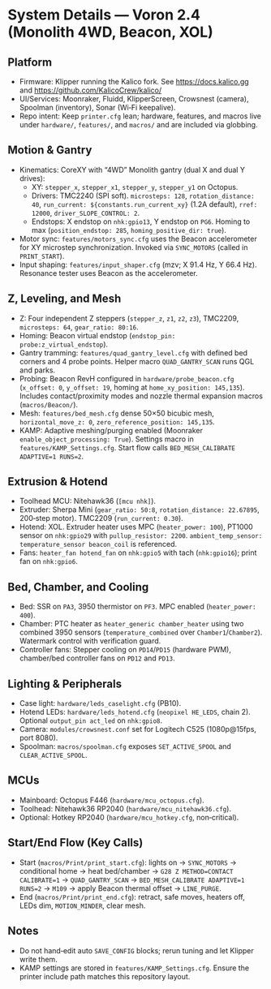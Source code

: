 # System Details — Voron 2.4 (Monolith 4WD, Beacon, XOL)

## Platform
- Firmware: Klipper running the Kalico fork. See https://docs.kalico.gg and https://github.com/KalicoCrew/kalico/
- UI/Services: Moonraker, Fluidd, KlipperScreen, Crowsnest (camera), Spoolman (inventory), Sonar (Wi‑Fi keepalive).
- Repo intent: Keep `printer.cfg` lean; hardware, features, and macros live under `hardware/`, `features/`, and `macros/` and are included via globbing.

## Motion & Gantry
- Kinematics: CoreXY with “4WD” Monolith gantry (dual X and dual Y drives):
  - XY: `stepper_x`, `stepper_x1`, `stepper_y`, `stepper_y1` on Octopus.
  - Drivers: TMC2240 (SPI soft). `microsteps: 128`, `rotation_distance: 40`, `run_current: ${constants.run_current_xy}` (1.2A default), `rref: 12000`, `driver_SLOPE_CONTROL: 2`.
  - Endstops: X endstop on `nhk:gpio13`, Y endstop on `PG6`. Homing to max (`position_endstop: 285`, `homing_positive_dir: true`).
- Motor sync: `features/motors_sync.cfg` uses the Beacon accelerometer for XY microstep synchronization. Invoked via `SYNC_MOTORS` (called in `PRINT_START`).
- Input shaping: `features/input_shaper.cfg` (mzv; X 91.4 Hz, Y 66.4 Hz). Resonance tester uses Beacon as the accelerometer.

## Z, Leveling, and Mesh
- Z: Four independent Z steppers (`stepper_z`, `z1`, `z2`, `z3`), TMC2209, `microsteps: 64`, `gear_ratio: 80:16`.
- Homing: Beacon virtual endstop (`endstop_pin: probe:z_virtual_endstop`).
- Gantry tramming: `features/quad_gantry_level.cfg` with defined bed corners and 4 probe points. Helper macro `QUAD_GANTRY_SCAN` runs QGL and parks.
- Probing: Beacon RevH configured in `hardware/probe_beacon.cfg` (`x_offset: 0`, `y_offset: 19`, homing at `home_xy_position: 145,135`). Includes contact/proximity modes and nozzle thermal expansion macros (`macros/Beacon/`).
- Mesh: `features/bed_mesh.cfg` dense 50×50 bicubic mesh, `horizontal_move_z: 0`, `zero_reference_position: 145,135`.
- KAMP: Adaptive meshing/purging enabled (Moonraker `enable_object_processing: True`). Settings macro in `features/KAMP_Settings.cfg`. Start flow calls `BED_MESH_CALIBRATE ADAPTIVE=1 RUNS=2`.

## Extrusion & Hotend
- Toolhead MCU: Nitehawk36 (`[mcu nhk]`).
- Extruder: Sherpa Mini (`gear_ratio: 50:8`, `rotation_distance: 22.67895`, 200‑step motor). TMC2209 (`run_current: 0.30`).
- Hotend: XOL. Extruder heater uses MPC (`heater_power: 100`), PT1000 sensor on `nhk:gpio29` with `pullup_resistor: 2200`. `ambient_temp_sensor: temperature_sensor beacon_coil` is referenced.
- Fans: `heater_fan hotend_fan` on `nhk:gpio5` with tach (`nhk:gpio16`); print fan on `nhk:gpio6`.

## Bed, Chamber, and Cooling
- Bed: SSR on `PA3`, 3950 thermistor on `PF3`. MPC enabled (`heater_power: 400`).
- Chamber: PTC heater as `heater_generic chamber_heater` using two combined 3950 sensors (`temperature_combined` over `Chamber1`/`Chamber2`). Watermark control with verification guard.
- Controller fans: Stepper cooling on `PD14`/`PD15` (hardware PWM), chamber/bed controller fans on `PD12` and `PD13`.

## Lighting & Peripherals
- Case light: `hardware/leds_caselight.cfg` (PB10).
- Hotend LEDs: `hardware/leds_hotend.cfg` (`neopixel HE_LEDS`, chain 2). Optional `output_pin act_led` on `nhk:gpio8`.
- Camera: `modules/crowsnest.conf` set for Logitech C525 (1080p@15fps, port 8080).
- Spoolman: `macros/spoolman.cfg` exposes `SET_ACTIVE_SPOOL` and `CLEAR_ACTIVE_SPOOL`.

## MCUs
- Mainboard: Octopus F446 (`hardware/mcu_octopus.cfg`).
- Toolhead: Nitehawk36 RP2040 (`hardware/mcu_nitehawk36.cfg`).
- Optional: Hotkey RP2040 (`hardware/mcu_hotkey.cfg`, non‑critical).

## Start/End Flow (Key Calls)
- Start (`macros/Print/print_start.cfg`): lights on → `SYNC_MOTORS` → conditional home → heat bed/chamber → `G28 Z METHOD=CONTACT CALIBRATE=1` → `QUAD_GANTRY_SCAN` → `BED_MESH_CALIBRATE ADAPTIVE=1 RUNS=2` → `M109` → apply Beacon thermal offset → `LINE_PURGE`.
- End (`macros/Print/print_end.cfg`): retract, safe moves, heaters off, LEDs dim, `MOTION_MINDER`, clear mesh.

## Notes
- Do not hand‑edit auto `SAVE_CONFIG` blocks; rerun tuning and let Klipper write them.
- KAMP settings are stored in `features/KAMP_Settings.cfg`. Ensure the printer include path matches this repository layout.
